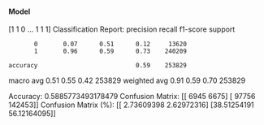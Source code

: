 #### Model
[1 1 0 ... 1 1 1]
Classification Report:
              precision    recall  f1-score   support

           0       0.07      0.51      0.12     13620
           1       0.96      0.59      0.73    240209

    accuracy                           0.59    253829
   macro avg       0.51      0.55      0.42    253829
weighted avg       0.91      0.59      0.70    253829

Accuracy: 0.5885773493178479
Confusion Matrix:
[[  6945   6675]
 [ 97756 142453]]
Confusion Matrix (%):
[[ 2.73609398  2.62972316]
 [38.51254191 56.12164095]]
